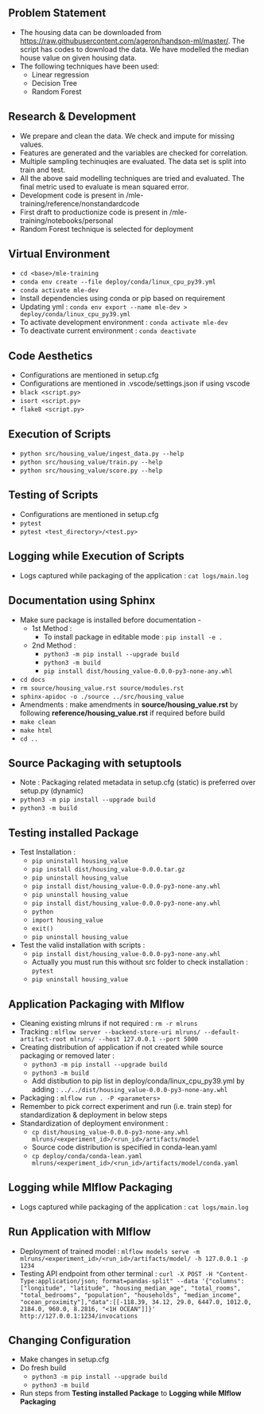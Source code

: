 ## Problem Statement
 - The housing data can be downloaded from https://raw.githubusercontent.com/ageron/handson-ml/master/. The script has codes to download the data. We have modelled the median house value on given housing data.
 - The following techniques have been used:
    - Linear regression
    - Decision Tree
    - Random Forest
## Research & Development
 - We prepare and clean the data. We check and impute for missing values.
 - Features are generated and the variables are checked for correlation.
 - Multiple sampling techinuqies are evaluated. The data set is split into train and test.
 - All the above said modelling techniques are tried and evaluated. The final metric used to evaluate is mean squared error.
 - Development code is present in <base>/mle-training/reference/nonstandardcode
 - First draft to productionize code is present in <base>/mle-training/notebooks/personal
 - Random Forest technique is selected for deployment
## Virtual Environment
 - `cd <base>/mle-training`
 - `conda env create --file deploy/conda/linux_cpu_py39.yml`
 - `conda activate mle-dev`
 - Install dependencies using conda or pip based on requirement
 - Updating yml : `conda env export --name mle-dev > deploy/conda/linux_cpu_py39.yml`
 - To activate development environment : `conda activate mle-dev`
 - To deactivate current environment : `conda deactivate`
## Code Aesthetics
 - Configurations are mentioned in setup.cfg
 - Configurations are mentioned in .vscode/settings.json if using vscode
 - `black <script.py>`
 - `isort <script.py>`
 - `flake8 <script.py>`
## Execution of Scripts
 - `python src/housing_value/ingest_data.py --help`
 - `python src/housing_value/train.py --help`
 - `python src/housing_value/score.py --help`
## Testing of Scripts
 - Configurations are mentioned in setup.cfg
 - `pytest`
 - `pytest <test_directory>/<test.py>`
## Logging while Execution of Scripts
 - Logs captured while packaging of the application : `cat logs/main.log`
## Documentation using Sphinx
 - Make sure package is installed before documentation -
   - 1st Method :
      - To install package in editable mode : `pip install -e .`
   - 2nd Method :
      - `python3 -m pip install --upgrade build`
      - `python3 -m build`
      - `pip install dist/housing_value-0.0.0-py3-none-any.whl`
 - `cd docs`
 - `rm source/housing_value.rst source/modules.rst`
 - `sphinx-apidoc -o ./source ../src/housing_value`
 - Amendments : make amendments in **source/housing_value.rst** by following **reference/housing_value.rst** if required before build
 - `make clean`
 - `make html`
 - `cd ..`
## Source Packaging with setuptools
 <!-- ## Packaging with setup.py
 - To install package in editable mode : `pip install -e .`
 - To create package distribution : `python setup.py sdist` -->
 - Note : Packaging related metadata in setup.cfg (static) is preferred over setup.py (dynamic)
 - `python3 -m pip install --upgrade build`
 - `python3 -m build`
## Testing installed Package
 - Test Installation :
   - `pip uninstall housing_value`
   - `pip install dist/housing_value-0.0.0.tar.gz`
   - `pip uninstall housing_value`
   - `pip install dist/housing_value-0.0.0-py3-none-any.whl`
   - `pip uninstall housing_value`
   - `pip install dist/housing_value-0.0.0-py3-none-any.whl`
   - `python`
   - `import housing_value`
   - `exit()`
   - `pip uninstall housing_value`
 - Test the valid installation with scripts :
   - `pip install dist/housing_value-0.0.0-py3-none-any.whl`
   - Actually you must run this without src folder to check installation : `pytest`
   - `pip uninstall housing_value`
## Application Packaging with Mlflow
 - Cleaning existing mlruns if not required : `rm -r mlruns`
 - Tracking : `mlflow server --backend-store-uri mlruns/ --default-artifact-root mlruns/ --host 127.0.0.1 --port 5000`
 - Creating distribution of application if not created while source packaging or removed later :
   - `python3 -m pip install --upgrade build`
   - `python3 -m build`
   - Add distibution to pip list in deploy/conda/linux_cpu_py39.yml by adding : `../../dist/housing_value-0.0.0-py3-none-any.whl`
 - Packaging : `mlflow run . -P <parameters>`
 - Remember to pick correct experiment and run (i.e. train step) for standardization & deployment in below steps
 - Standardization of deployment environment :
   - `cp dist/housing_value-0.0.0-py3-none-any.whl mlruns/<experiment_id>/<run_id>/artifacts/model`
   - Source code distribution is specified in conda-lean.yaml
   - `cp deploy/conda/conda-lean.yaml mlruns/<experiment_id>/<run_id>/artifacts/model/conda.yaml`
## Logging while Mlflow Packaging
 - Logs captured while packaging of the application : `cat logs/main.log`
## Run Application with Mlflow
 - Deployment of trained model : `mlflow models serve -m mlruns/<experiment_id>/<run_id>/artifacts/model/ -h 127.0.0.1 -p 1234`
 - Testing API endpoint from other terminal : `curl -X POST -H "Content-Type:application/json; format=pandas-split" --data '{"columns":["longitude", "latitude", "housing_median_age", "total_rooms", "total_bedrooms", "population", "households", "median_income", "ocean_proximity"],"data":[[-118.39, 34.12, 29.0, 6447.0, 1012.0, 2184.0, 960.0, 8.2816, "<1H OCEAN"]]}' http://127.0.0.1:1234/invocations`
## Changing Configuration
 - Make changes in setup.cfg
 - Do fresh build
   - `python3 -m pip install --upgrade build`
   - `python3 -m build`
 - Run steps from **Testing installed Package** to **Logging while Mlflow Packaging**